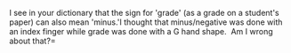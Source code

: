 I see in your dictionary that the sign for 'grade' (as a grade on a 
		student's paper) can also mean 'minus.'I thought that minus/negative was done with an index finger while grade 
		was done with a G hand shape.  Am I wrong about that?=